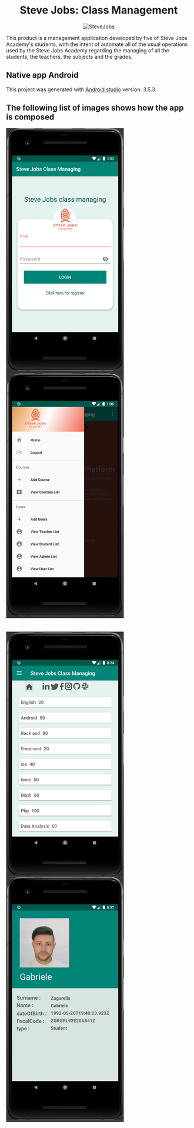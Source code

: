 <h1 align=center>Steve Jobs: Class Management </h1>
<p align=center>
  <img src=https://i.imgur.com/nUnIWCS.jpg alt=SteveJobs Academy>
</p>
This product is a management application developed by five of Steve Jobs Academy's students, with the intent of automate all of the usual operations used by the Steve Jobs Academy regarding the managing of all the students, the teachers, the subjects and the grades.

## Native app Android

This project was generated with [Android studio](https://developer.android.com/studio?gclid=Cj0KCQjwmpb0BRCBARIsAG7y4zbuHXssZ1KH7rWsVGNI2xHxWAY20wqwJJ37m7E4Qw8R---0UlVZkpAaAu8FEALw_wcB&gclsrc=aw.ds) version: 3.5.3.

## The following list of images shows how the app is composed
<div>
  <img align="left" width="320" alt="login" src="https://github.com/corradodiba/scm-android-native-app/blob/develop/assets/login.png">
  <img  width="320" alt="menu" src="https://github.com/corradodiba/scm-android-native-app/blob/develop/assets/menu.png">
    </div>
<br/>
<br/>
<div>
  <img align="left" width="320" alt="subjects" src="https://github.com/corradodiba/scm-android-native-app/blob/develop/assets/subjects.png">
  <img width="320" alt="student_detailes" src="https://github.com/corradodiba/scm-android-native-app/blob/develop/assets/student_detailes.png">
  </div>
